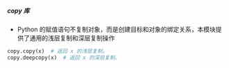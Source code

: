 ##### copy 库
- Python 的赋值语句不复制对象，而是创建目标和对象的绑定关系，本模块提供了通用的浅层复制和深层复制操作
```python
copy.copy(x)  # 返回 x 的浅层复制。
copy.deepcopy(x)  # 返回 x 的深层复制。
```
